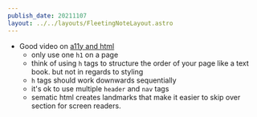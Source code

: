 ```yaml
---
publish_date: 20211107    
layout: ../../layouts/FleetingNoteLayout.astro
---
```

- Good video on [a11y and html](https://www.youtube.com/watch?v=NexL5_Vdoq8) 
   - only use one `h1` on a page
   - think of using `h` tags to structure the order of your page like a text book. but not in regards to styling
   - `h` tags should work downwards sequentially
   - it's ok to use multiple `header` and `nav` tags
   - sematic html creates landmarks that make it easier to skip over section for screen readers.
